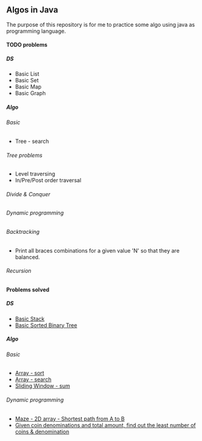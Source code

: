## Algos in Java
The purpose of this repository is for me to practice some algo using java as programming language. 

#### TODO problems
##### DS
- Basic List
- Basic Set
- Basic Map
- Basic Graph
##### Algo
###### Basic
- Tree - search
###### Tree problems
- Level traversing
- In/Pre/Post order traversal
###### Divide & Conquer
###### Dynamic programming
###### Backtracking
- Print all braces combinations for a given value 'N' so that they are balanced.
###### Recursion

#### Problems solved
##### DS
- [Basic Stack](src/main/java/com/github/singals/ds/Stack.java)
- [Basic Sorted Binary Tree](src/main/java/com/github/singals/ds/BinaryTree.java)
##### Algo
###### Basic
- [Array - sort](src/main/java/com/github/singals/algo/SortArray.java)
- [Array - search](src/main/java/com/github/singals/algo/SearchArray.java)
- [Sliding Window - sum](src/main/java/com/github/singals/algo/SlidingWindow.java)
###### Dynamic programming
- [Maze - 2D array - Shortest path from A to B](src/main/java/com/github/singals/algo/Maze.java)
- [Given coin denominations and total amount, find out the least number of coins & denomination](src/main/java/com/github/singals/algo/CoinProblem.java)
